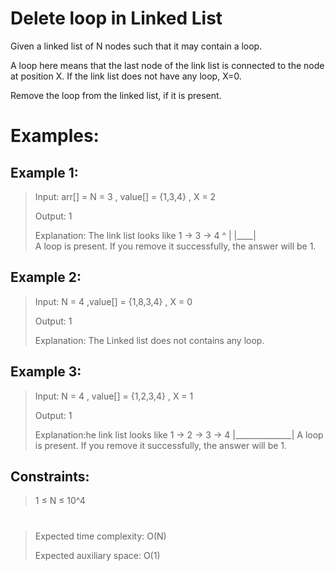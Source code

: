 # Delete loop in Linked List 

Given a linked list of N nodes such that it may contain a loop.

A loop here means that the last node of the link list is connected to the node at position X. If the link list does not have any loop, X=0.

Remove the loop from the linked list, if it is present.  



# Examples: 

## Example 1: 
 >Input:  arr[] = N = 3 , value[] = {1,3,4} , X = 2
 >
 >Output: 1
 >
 >Explanation: The link list looks like 1 -> 3 -> 4
     ^    |
     |____|    
A loop is present. If you remove it 
successfully, the answer will be 1. 


## Example 2: 
 >Input: N = 4
 ,value[] = {1,8,3,4} 
 , X = 0 
 >
 >Output: 1
 >
 >Explanation: The Linked list does not contains any loop.


## Example 3: 
 >Input:  N = 4
 , value[] = {1,2,3,4}
 , X = 1
 >
 >Output: 1
 >
 >Explanation:he link list looks like 
1 -> 2 -> 3 -> 4
|______________|
A loop is present. 
If you remove it successfully, 
the answer will be 1. 

## Constraints:
>1 ≤ N ≤ 10^4

#


>Expected time complexity: O(N)
>
>Expected auxiliary space: O(1)
